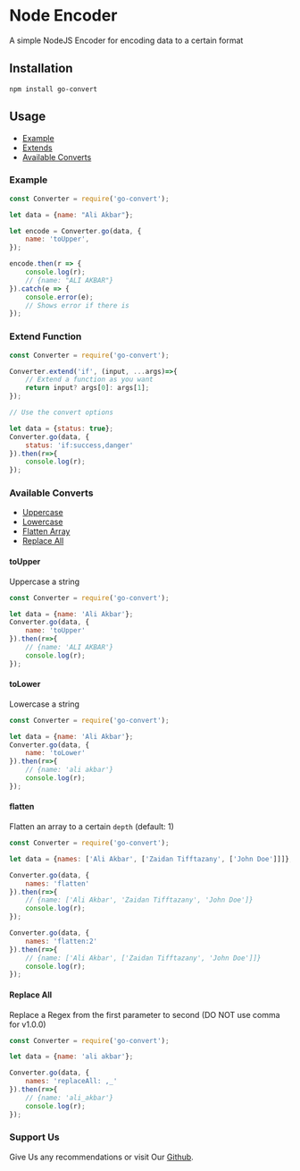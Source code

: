 # Node Encoder

A simple NodeJS Encoder for encoding data to a certain format

## Installation

```
npm install go-convert
```

## Usage

- [Example](#example)
- [Extends](#extend-function)
- [Available Converts](#available-converts)

### Example

```javascript
const Converter = require('go-convert');

let data = {name: "Ali Akbar"};

let encode = Converter.go(data, {
    name: 'toUpper',
});

encode.then(r => {
    console.log(r);
    // {name: "ALI AKBAR"}
}).catch(e => {
    console.error(e);
    // Shows error if there is
});
```

### Extend Function

```javascript
const Converter = require('go-convert');

Converter.extend('if', (input, ...args)=>{
    // Extend a function as you want
    return input? args[0]: args[1];
});

// Use the convert options

let data = {status: true};
Converter.go(data, {
    status: 'if:success,danger'
}).then(r=>{
    console.log(r);
});

```

### Available Converts

- [Uppercase](#toupper)
- [Lowercase](#tolower)
- [Flatten Array](#flatten)
- [Replace All](#replace-all)

#### toUpper

Uppercase a string

```javascript
const Converter = require('go-convert');

let data = {name: 'Ali Akbar'};
Converter.go(data, {
    name: 'toUpper'
}).then(r=>{
    // {name: 'ALI AKBAR'}
    console.log(r);
});
```

#### toLower

Lowercase a string

```javascript
const Converter = require('go-convert');

let data = {name: 'Ali Akbar'};
Converter.go(data, {
    name: 'toLower'
}).then(r=>{
    // {name: 'ali akbar'}
    console.log(r);
});
```

#### flatten

Flatten an array to a certain ``depth`` (default: 1)

```javascript
const Converter = require('go-convert');

let data = {names: ['Ali Akbar', ['Zaidan Tifftazany', ['John Doe']]]};

Converter.go(data, {
    names: 'flatten'
}).then(r=>{
    // {name: ['Ali Akbar', 'Zaidan Tifftazany', 'John Doe']}
    console.log(r);
});

Converter.go(data, {
    names: 'flatten:2'
}).then(r=>{
    // {name: ['Ali Akbar', ['Zaidan Tifftazany', 'John Doe']]}
    console.log(r);
});

```

#### Replace All

Replace a Regex from the first parameter to second (DO NOT use comma for v1.0.0)
```javascript
const Converter = require('go-convert');

let data = {name: 'ali akbar'};

Converter.go(data, {
    names: 'replaceAll: ,_'
}).then(r=>{
    // {name: 'ali_akbar'}
    console.log(r);
});

```

### Support Us

Give Us any recommendations or visit Our [Github]().
